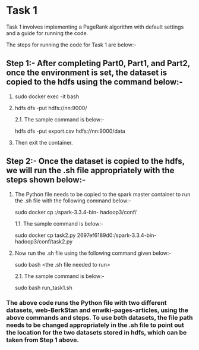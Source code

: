 # Task 1

Task 1 involves implementing a PageRank algorithm with default settings and a guide for running the code.

The steps for running the code for Task 1 are below:-

## Step 1:- After completing Part0, Part1, and Part2, once the environment is set, the dataset is copied to the hdfs using the command below:-

1. sudo docker exec -it <container id of hdfs namenode> bash
2. hdfs dfs -put <dataset to be copied to the hdfs> hdfs://nn:9000/<path to the folder to save the dataset inside hdfs>

   2.1. The sample command is below:-

      hdfs dfs -put export.csv hdfs://nn:9000/data

3. Then exit the container.
   
## Step 2:- Once the dataset is copied to the hdfs, we will run the .sh file appropriately with the steps shown below:-

1. The Python file needs to be copied to the spark master container to run the .sh file with the following command below:-

   sudo docker cp <python file name that is needed to be copied inside spark master container> <spark master container id>:/spark-3.3.4-bin-   hadoop3/conf/<python file name that is being copied to the spark master container>

   1.1. The sample command is below:-

      sudo docker cp task2.py 2697ef6189d0:/spark-3.3.4-bin-hadoop3/conf/task2.py

2. Now run the .sh file using the following command given below:-

   sudo bash <the .sh file needed to run>

   2.1. The sample command is below:-

      sudo bash run_task1.sh

### The above code runs the Python file with two different datasets, web-BerkStan and enwiki-pages-articles, using the above commands and steps. To use both datasets, the file path needs to be changed appropriately in the .sh file to point out the location for the two datasets stored in hdfs, which can be taken from Step 1 above.
